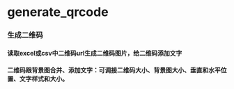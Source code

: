 # generate_qrcode
### 生成二维码
#### 读取excel或csv中二维码url生成二维码图片，给二维码添加文字
#### 二维码跟背景图合并、添加文字：可调接二维码大小、背景图大小、垂直和水平位置、文字样式和大小。